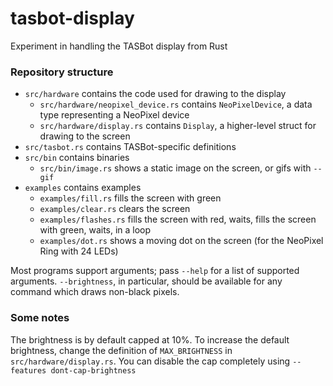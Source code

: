 # tasbot-display

Experiment in handling the TASBot display from Rust

### Repository structure

- `src/hardware` contains the code used for drawing to the display
  - `src/hardware/neopixel_device.rs` contains `NeoPixelDevice`, a data type representing a NeoPixel device
  - `src/hardware/display.rs` contains `Display`, a higher-level struct for drawing to the screen
- `src/tasbot.rs` contains TASBot-specific definitions
- `src/bin` contains binaries
  - `src/bin/image.rs` shows a static image on the screen, or gifs with `--gif`
- `examples` contains examples
  - `examples/fill.rs` fills the screen with green
  - `examples/clear.rs` clears the screen
  - `examples/flashes.rs` fills the screen with red, waits, fills the screen with green, waits, in a loop
  - `examples/dot.rs` shows a moving dot on the screen (for the NeoPixel Ring with 24 LEDs)

Most programs support arguments; pass `--help` for a list of supported arguments. `--brightness`, in particular, should be available for any command which draws non-black pixels.

### Some notes

The brightness is by default capped at 10%. To increase the default brightness, change the definition of `MAX_BRIGHTNESS` in `src/hardware/display.rs`. You can disable the cap completely using `--features dont-cap-brightness`
